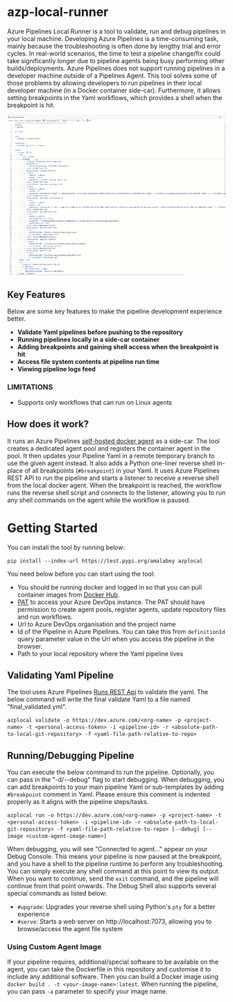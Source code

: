 # azp-local-runner
Azure Pipelines Local Runner is a tool to validate, run and debug pipelines in your local machine. Developing Azure Pipelines is a time-consuming task, mainly because the troubleshooting is often done by lengthy trial and error cycles. In real-world scenarios, the time to test a pipeline change/fix could take significantly longer due to pipeline agents being busy performing other builds/deployments. Azure Pipelines does not support running pipelines in a developer machine outside of a Pipelines Agent. This tool solves some of those problems by allowing developers to run pipelines in their local developer machine (in a Docker container side-car). Furthermore, it allows setting breakpoints in the Yaml workflows, which provides a shell when the breakpoint is hit.  

![Pipeline Debugging Screen](/docs/pipeline-debugging.gif)  

## Key Features
 Below are some key features to make the pipeline development experience better.
- **Validate Yaml pipelines before pushing to the repository**
- **Running pipelines locally in a side-car container**
- **Adding breakpoints and gaining shell access when the breakpoint is hit**
- **Access file system contents at pipeline run time**
- **Viewing pipeline logs feed**

### LIMITATIONS
- Supports only workflows that can run on Linux agents  


## How does it work?
It runs an Azure Pipelines [self-hosted docker agent](https://learn.microsoft.com/en-us/azure/devops/pipelines/agents/docker?view=azure-devops) as a side-car. The tool creates a dedicated agent pool and registers the container agent in the pool. It then updates your Pipeline Yaml in a remote temporary branch to use the given agent instead. It also adds a Python one-liner reverse shell in-place of all breakpoints (`#breakpoint`) in your Yaml. It uses Azure Pipelines REST API to run the pipeline and starts a listener to receive a reverse shell from the local docker agent. When the breakpoint is reached, the workflow runs the reverse shell script and connects to the listener, allowing you to run any shell commands on the agent while the workflow is paused. 

# Getting Started
You can install the tool by running below:
```
pip install --index-url https://test.pypi.org/amalabey azplocal
```
You need below before you can start using the tool:
* You should be running docker and logged in so that you can pull container images from [Docker Hub](https://hub.docker.com/repository/docker/amalabey/azp-local-runner/general).
* [PAT](https://learn.microsoft.com/en-us/azure/devops/organizations/accounts/use-personal-access-tokens-to-authenticate?view=azure-devops&tabs=Windows) to access your Azure DevOps instance. The PAT should have permission to create agent pools, register agents, update repository files and run workflows.
* Url to Azure DevOps organisation and the project name
* Id of the Pipeline in Azure Pipelines. You can take this from `definitionId` query parameter value in the Url when you access the pipeline in the browser.
* Path to your local repository where the Yaml pipeline lives 

## Validating Yaml Pipeline
The tool uses Azure Pipelines [Runs REST Api](https://learn.microsoft.com/en-us/rest/api/azure/devops/pipelines/runs/run-pipeline?view=azure-devops-rest-7.0) to validate the yaml. The below command will write the final validate Yaml to a file named "final_validated.yml".
```
azplocal validate -o https://dev.azure.com/<org-name> -p <project-name> -t <personal-access-token> -i <pipeline-id> -r <absolute-path-to-local-git-repository> -f <yaml-file-path-relative-to-repo>
```  
## Running/Debugging Pipeline
You can execute the below command to run the pipeline. Optionally, you can pass in the "-d/--debug" flag to start debugging. When debugging, you can add breakpoints to your main pipeline Yaml or sub-templates by adding `#breakpoint` comment in Yaml. Please ensure this comment is indented properly as it aligns with the pipeline steps/tasks.
```
azplocal run -o https://dev.azure.com/<org-name> -p <project-name> -t <personal-access-token> -i <pipeline-id> -r <absolute-path-to-local-git-repository> -f <yaml-file-path-relative-to-repo> [--debug] [--image <custom-agent-image-name>]
```
When debugging, you will see "Connected to agent..." appear on your Debug Console. This means your pipeline is now paused at the breakpoint, and you have a shell to the pipeline runtime to perform any troubleshooting. You can simply execute any shell command at this point to view its output. When you want to continue, send the `exit` command, and the pipeline will continue from that point onwards.
The Debug Shell also supports several special commands as listed below:
- `#upgrade`: Upgrades your reverse shell using Python's `pty` for a better experience
- `#serve`: Starts a web server on http://localhost:7073, allowing you to browse/access the agent file system

### Using Custom Agent Image
If your pipeline requires, additional/special software to be available on the agent, you can take the Dockerfile in this repository and customise it to include any additional software. Then you can build a Docker image using `docker build . -t <your-image-name>:latest`. When running the pipeline, you can pass `-a` parameter to specify your image name.